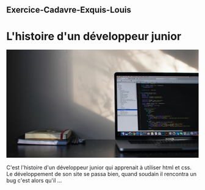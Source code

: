 ## Exercice-Cadavre-Exquis-Louis

# L'histoire d'un développeur junior 

![image](emile-perron-xrVDYZRGdw4-unsplash.jpg)

C'est l'histoire d'un développeur junior qui apprenait à utiliser html et css.
Le développement de son site se passa bien, 
quand soudain il rencontra un bug c'est alors qu'il ...
